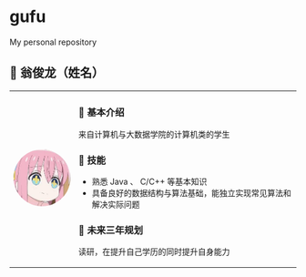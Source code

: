 # gufu
My personal repository
## 👤 翁俊龙（姓名）

<table>
<tr>
<td width="100px">
  <img src="./assets/images.jpg"" alt="avatar" width="180" style="border-radius: 50%;"/>
</td>
<td>

### 📝 基本介绍
来自计算机与大数据学院的计算机类的学生

### 🚀 技能
- 熟悉 Java 、 C/C++ 等基本知识
- 具备良好的数据结构与算法基础，能独立实现常见算法和解决实际问题



### 🎯 未来三年规划
读研，在提升自己学历的同时提升自身能力

</td>
</tr>
</table>
